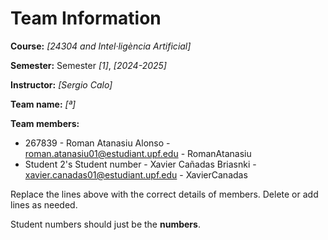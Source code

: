 # Team Information

**Course:** _[24304 and Intel·ligència Artificial]_

**Semester:** Semester _[1]_, _[2024-2025]_

**Instructor:** _[Sergio Calo]_

**Team name:** _[ª]_

**Team members:**

* 267839 - Roman Atanasiu Alonso - roman.atanasiu01@estudiant.upf.edu - RomanAtanasiu
* Student 2's Student number - Xavier Cañadas Briasnki - xavier.canadas01@estudiant.upf.edu - XavierCanadas

Replace the lines above with the correct details of members. Delete or add lines as needed.

Student numbers should just be the **numbers**.